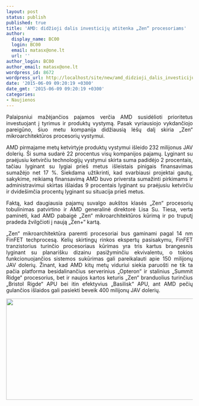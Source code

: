 ```yaml
---
layout: post
status: publish
published: true
title: 'AMD: didžioji dalis investicijų atitenka „Zen“ procesoriams'
author:
  display_name: BC00
  login: BC00
  email: matasx@one.lt
  url: ''
author_login: BC00
author_email: matasx@one.lt
wordpress_id: 8672
wordpress_url: http://localhost/site/new/amd_didzioji_dalis_investiciju_atitenka_zen_procesoriams/
date: '2015-06-09 09:20:19 +0300'
date_gmt: '2015-06-09 09:20:19 +0300'
categories:
- Naujienos
---
```

<p style="text-align: justify;">
	Palaipsniui mažėjančios pajamos verčia AMD susidėlioti prioritetus investuojant į tyrimus ir produktų vystymą. Pasak vyriausiojo vykdančiojo pareigūno, &scaron;iuo metu kompanija didžiausią lė&scaron;ų dalį skiria &bdquo;Zen&ldquo; mikroarchitektūros procesorių vystymui.</p>
<p style="text-align: justify;">
	AMD pirmajame metų ketvirtyje produktų vystymui i&scaron;leido 232 milijonus JAV dolerių. &Scaron;i suma sudarė 22 procentus visų kompanijos pajamų. Lyginant su praėjusiu ketvirčiu technologijų vystymui skirta suma padidėjo 2 procentais, tačiau lyginant su lygiai prie&scaron; metus i&scaron;leistais pinigais finansavimas sumažėjo net 17 %. Siekdama užtikrinti, kad svarbiausi projektai gautų, sakykime, reikiamą finansavimą AMD buvo priversta sumažinti pirkimams ir administravimui skirtas i&scaron;laidas 9 procentais lyginant su praėjusiu ketvirčiu ir dvide&scaron;imčia procentų lyginant su situacija prie&scaron; metus.</p>
<p style="text-align: justify;">
	Faktą, kad daugiausia pajamų suvalgo auk&scaron;tos klasės &bdquo;Zen&ldquo; procesorių tobulinimas patvirtino ir AMD generalinė direktorė Lisa Su. Tiesa, verta paminėti, kad AMD pabaigė &bdquo;Zen&ldquo; mikroarchitektūros kūrimą ir po truputį pradeda žvilgčioti į naują &bdquo;Zen+&ldquo; kartą.</p>
<p style="text-align: justify;">
	&bdquo;Zen&ldquo; mikroarchitektūra paremti procesoriai bus gaminami pagal 14 nm FinFET techprocesą. Kelių skirtingų rinkos ekspertų pasisakymu, FinFET tranzistorius turinčio procesoriaus kūrimas yra tris kartus brangesnis lyginant su planari&scaron;ku dizainu pasižyminčiu ekvivalentu, o tokios funkcionuojančios sistemos sukūrimas gali pareikalauti apie 150 milijonų JAV dolerių. Žinant, kad AMD kitų metų viduriui siekia paruo&scaron;ti ne tik ta pačia platforma besidalinančius serverinius &bdquo;Opteron&ldquo; ir stalinius &bdquo;Summit Ridge&ldquo; procesorius, bet ir naujos kartos keturis &bdquo;Zen&ldquo; branduolius turinčius &bdquo;Bristol Rigde&ldquo; APU bei itin efektyvius &bdquo;Basilisk&ldquo; APU, ant AMD pečių gulančios i&scaron;laidos gali pasiekti beveik 400 milijonų JAV dolerių.</p>
<p style="text-align: justify;">
	<img alt="" src="http://technews.lt/userfiles/amd_zen_performance_advantages_fad.jpg" style="width: 520px; height: 273px;" /></p>
